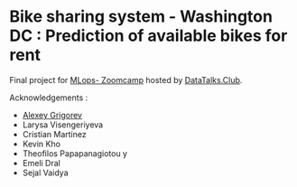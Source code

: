 # Bike sharing system - Washington DC : Prediction of available bikes for rent
Final project for [MLops- Zoomcamp](https://github.com/DataTalksClub/mlops-zoomcamp) hosted by [DataTalks.Club](https://datatalks.club).




Acknowledgements : 
 - [Alexey Grigorev](https://github.com/alexeygrigorev)
 - Larysa Visengeriyeva
 - Cristian Martinez
 - Kevin Kho
 - Theofilos Papapanagiotou y
 - Emeli Dral
 - Sejal Vaidya
